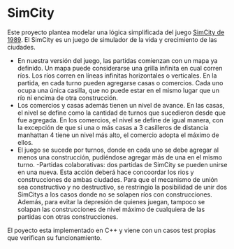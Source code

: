 # SimCity
Este proyecto plantea modelar una lógica simplificada del juego [SimCity de 1989](https://www.youtube.com/watch?v=A54blk-ojA4).
El SimCity es un juego de simulador de la vida y crecimiento de las ciudades.

- En nuestra versión del juego, las partidas comienzan con un mapa ya definido. Un mapa puede considerarse
una grilla infinita en cual corren rı́os. Los rı́os corren en lı́neas infinitas horizontales o verticales. En la
partida, en cada turno pueden agregarse casas o comercios. Cada uno ocupa una única casilla, que no
puede estar en el mismo lugar que un rı́o ni encima de otra construcción.
- Los comercios y casas además tienen un nivel de avance. En las casas, el nivel se define como la cantidad
de turnos que sucedieron desde que fue agregada. En los comercios, el nivel se define de igual manera, con
la excepción de que si una o más casas a 3 casilleros de distancia manhattan 4 tiene un nivel más alto, el
comercio adopta el máximo de ellos.
- El juego se sucede por turnos, donde en cada uno se debe agregar al menos una construcción, pudiéndose
agregar más de una en el mismo turno.
-Partidas colaborativas: dos partidas de SimCity se pueden unirse en una nueva. Esta acción deberá hace concoordar los rios y construcciones de ambas ciudades. Para que el mecanismo de unión sea constructivo y no destructivo, se restringio la posibilidad de unir dos SimCitys a los casos donde no se solapen rı́os con construcciones. Además,
para evitar la depresión de quienes juegan, tampoco se solapan las construcciones de nivel máximo de
cualquiera de las partidas con otras construcciones.

El poyecto esta implementado en C++ y viene con un casos test propias que verifican su funcionamiento.
